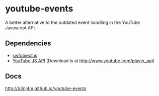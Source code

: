 youtube-events
==============

A better alternative to the outdated event handling in the YouTube Javascript API.

Dependencies
------------

- [swfobject.js](https://code.google.com/p/swfobject/)
- [YouTube JS API](https://developers.google.com/youtube/js_api_reference) (Download is at http://www.youtube.com/player_api)

Docs
----

http://b3nj4m.github.io/youtube-events
